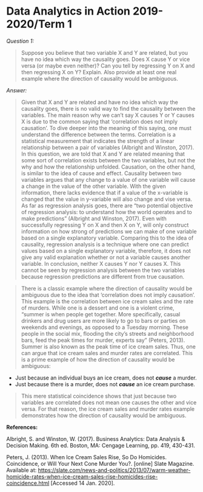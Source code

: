 # Data Analytics in Action 2019-2020/Term 1

*Question 1:*
>Suppose you believe that two variable X and Y are related, but you have no idea which way the causality goes. Does X cause Y or vice versa (or maybe even neither)? Can you tell by regressing Y on X and then regressing X on Y? Explain. Also provide at least one real example where the direction of causality would be ambiguous.

*Answer:*
>Given that X and Y are related and have no idea which way the causality goes, there is no valid way to find the causality between the variables. The main reason why we can’t say X causes Y or Y causes X is due to the common saying that ‘correlation does not imply causation’. To dive deeper into the meaning of this saying, one must understand the difference between the terms. Correlation is a statistical measurement that indicates the strength of a linear relationship between a pair of variables (Albright and Winston, 2017). In this question, we are told that X and Y are related meaning that some sort of correlation exists between the two variables, but not the why and how the relationship unfolded. Causation, on the other hand, is similar to the idea of cause and effect. Causality between two variables argues that any change to a value of one variable will cause a change in the value of the other variable. With the given information, there lacks evidence that if a value of the x-variable is changed that the value in y-variable will also change and vise versa. As far as regression analysis goes, there are “two potential objective of regression analysis: to understand how the world operates and to make predictions” (Albright and Winston, 2017). Even with successfully regressing Y on X and then X on Y, will only construct information on how strong of predictions we can make of one variable based on a single explanatory variable. Comparing this to the idea of causality, regression analysis is a technique where one can predict values based on a single explanatory variable, therefore, it does not give any valid explanation whether or not a variable causes another variable. In conclusion, neither X causes Y nor Y causes X. This cannot be seen by regression analysis between the two variables because regression predictions are different from true causation. 

>There is a classic example where the direction of causality would be ambiguous due to the idea that ‘correlation does not imply causation’. This example is the correlation between ice cream sales and the rate of murders. While one is a dessert and one is a violent crime, “summer is when people get together. More specifically, casual drinkers and drug users are more likely to go to bars or parties on weekends and evenings, as opposed to a Tuesday morning. These people in the social mix, flooding the city’s streets and neighborhood bars, feed the peak times for murder, experts say” (Peters, 2013).  Summer is also known as the peak time of ice cream sales. Thus, one can argue that ice cream sales and murder rates are correlated. This is a prime example of how the direction of causality would be ambiguous:
  *	Just because an individual buys an ice cream, does not ***cause*** a murder.
  *	Just because there is a murder, does not ***cause*** an ice cream purchase.
> This mere statistical coincidence shows that just because two variables are correlated does not mean one causes the other and vice versa. For that reason, the ice cream sales and murder rates example demonstrates how the direction of causality would be ambiguous.


**References:**

Albright, S. and Winston, W. (2017). Business Analytics: Data Analysis & Decision 
  Making. 6th ed. Boston, MA: Cengage Learning, pp. 419, 430-431.

Peters, J. (2013). When Ice Cream Sales Rise, So Do Homicides. Coincidence, or Will 
 Your Next Cone Murder You?. [online] Slate Magazine. Available at: 
 https://slate.com/news-and-politics/2013/07/warm-weather-homicide-rates-when-ice-cream-sales-rise-homicides-rise-coincidence.html [Accessed 14 Jan. 2020].
